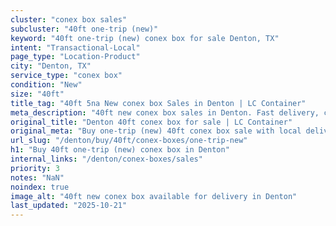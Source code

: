 ```yaml
---
cluster: "conex box sales"
subcluster: "40ft one-trip (new)"
keyword: "40ft one-trip (new) conex box for sale Denton, TX"
intent: "Transactional-Local"
page_type: "Location-Product"
city: "Denton, TX"
service_type: "conex box"
condition: "New"
size: "40ft"
title_tag: "40ft 5na New conex box Sales in Denton | LC Container"
meta_description: "40ft new conex box sales in Denton. Fast delivery, competitive pricing. Serving conex boxes area. Quote ID: UTC. Call (214) 524-4168 for your free quote today."
original_title: "Denton 40ft conex box for sale | LC Container"
original_meta: "Buy one-trip (new) 40ft conex box sale with local delivery in Denton, TX. LC Container — local Since 2003. Request a fast quote today."
url_slug: "/denton/buy/40ft/conex-boxes/one-trip-new"
h1: "Buy 40ft one-trip (new) conex box in Denton"
internal_links: "/denton/conex-boxes/sales"
priority: 3
notes: "NaN"
noindex: true
image_alt: "40ft new conex box available for delivery in Denton"
last_updated: "2025-10-21"
---
```


<!-- TODO: Add unique city/inventory copy, images, and internal links here. -->

